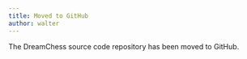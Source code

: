 ```yaml
---
title: Moved to GitHub
author: walter
---
```

The DreamChess source code repository has been moved to GitHub.
